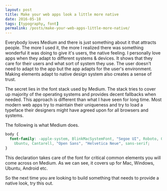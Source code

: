 ```yaml
---
layout: post
title: Make your web apps look a little more native
date: 2016-05-18
tags: [typography, font]
permalink: /posts/make-your-web-apps-little-more-native/
---
```


Everybody loves Medium and there is just something about it that attracts people. The more I used it, the more I realized there was something wonderful it was doing to give it's users, the native feeling. I personally love apps when they adapt to different systems & devices. It shows that they care for their users and what sort of system they use. The user doesn't need to adapt to the app but the app adapts for the user's environment. Making elements adapt to native design system also creates a sense of trust.

The secret lies in the font stack used by Medium. The stack tries to cover up majority of the operating systems and provides decent fallbacks when needed. This approach is different than what I have seen for long time. Most modern web apps try to maintain their uniqueness and try to load a typeface their designers might have agreed upon for all browsers and systems.

The following is what Medium does.

```css
body {
  font-family: -apple-system, BlinkMacSystemFont, "Segoe UI", Roboto, Oxygen,
    Ubuntu, Cantarell, "Open Sans", "Helvetica Neue", sans-serif;
}
```

This declaration takes care of the font for critical common elements you will come across on Medium. As we can see, it covers up for Mac, Windows, Ubuntu, Android etc.

So the next time you are looking to build something that needs to provide a native look, try this out.
